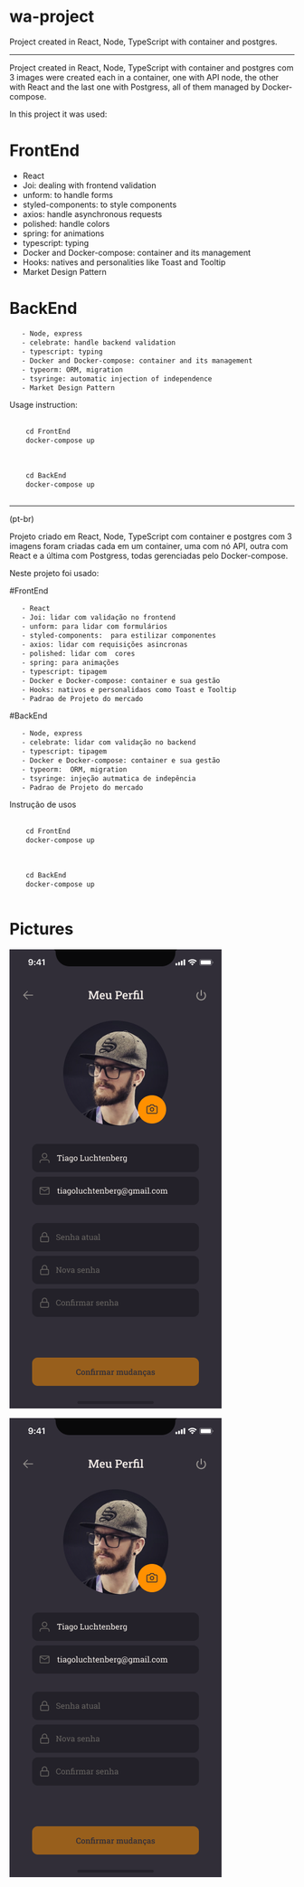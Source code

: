 # wa-project
Project created in React, Node, TypeScript with container and postgres.

***

Project created in React, Node, TypeScript with container and postgres com 3 images were created each in a container, one with API node, the other with React and the last one with Postgress, all of them managed by Docker-compose.

In this project it was used:

# FrontEnd

- React
- Joi: dealing with frontend validation
- unform: to handle forms
- styled-components: to style components
- axios: handle asynchronous requests
- polished: handle colors
- spring: for animations
- typescript: typing
- Docker and Docker-compose: container and its management
- Hooks: natives and personalities like Toast and Tooltip
- Market Design Pattern

# BackEnd

       - Node, express
       - celebrate: handle backend validation
       - typescript: typing
       - Docker and Docker-compose: container and its management
       - typeorm: ORM, migration
       - tsyringe: automatic injection of independence
       - Market Design Pattern

Usage instruction:

```

    cd FrontEnd
    docker-compose up
 
```

```

    cd BackEnd
    docker-compose up
 
```

****

(pt-br)

Projeto criado em React, Node, TypeScript com container e postgres com 3 imagens foram criadas cada em um container, uma com nó API, outra com React e a última com Postgress, todas gerenciadas pelo Docker-compose.

Neste projeto foi usado:

#FrontEnd

       - React
       - Joi: lidar com validação no frontend
       - unform: para lidar com formulários
       - styled-components:  para estilizar componentes
       - axios: lidar com requisições asincronas
       - polished: lidar com  cores
       - spring: para animações
       - typescript: tipagem
       - Docker e Docker-compose: container e sua gestão
       - Hooks: nativos e personalidaos como Toast e Tooltip
       - Padrao de Projeto do mercado  

#BackEnd

       - Node, express
       - celebrate: lidar com validação no backend
       - typescript: tipagem
       - Docker e Docker-compose: container e sua gestão
       - typeorm:  ORM, migration
       - tsyringe: injeção autmatica de indepência
       - Padrao de Projeto do mercado


Instrução de usos

```

    cd FrontEnd
    docker-compose up
 
```

```

    cd BackEnd
    docker-compose up
 
```


# Pictures

![alt text](https://github.com/rafaelfernandesbrgo/FullStack-NodeJs-React-ReactNative-GoBarber/blob/main/Mobile/arts/Art%20GoBarber%20Mobile%20(8).png)

![alt text](https://github.com/rafaelfernandesbrgo/FullStack-NodeJs-React-ReactNative-GoBarber/blob/main/Mobile/arts/Art%20GoBarber%20Mobile%20(8).png)




    
